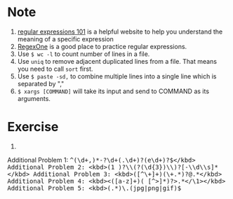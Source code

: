 # Note
1. [regular expressions 101](https://regex101.com/) is a helpful website to help you understand the meaning of a specific expression  
2. [RegexOne](https://regexone.com) is a good place to practice regular expressions.  
3. Use `$ wc -l` to count number of lines in a file.
4. Use `uniq` to remove adjacent duplicated lines from a file. That means you need to call `sort` first.
5. Use `$ paste -sd,` to combine multiple lines into a single line which is separated by ","
6. `$ xargs [COMMAND]` will take its input and send to COMMAND as its arguments.

# Exercise
1. 
Additional Problem 1: <kbd>^(\d+,)*-?\d+(\.\d+)?(e\d+)?$</kbd>  
Additional Problem 2: <kbd>(1 )?\\(?(\d{3})\\)?[-\\d\\s]*</kbd>  
Additional Problem 3: <kbd>([^\+]+)(\+.*)?@.*</kbd>  
Additional Problem 4: <kbd><([a-z]+)( [^>]*)?>.*</\1></kbd>  
Additional Problem 5: <kbd>(.*)\.(jpg|png|gif)$</kbd>  